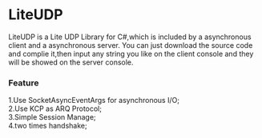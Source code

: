# LiteUDP
LiteUDP is a Lite UDP Library for C#,which is included by a asynchronous client and a asynchronous server.
You can just download the source code and complie it,then input any string you like on the client console and they will be showed on the server console.
### Feature
1.Use SocketAsyncEventArgs for asynchronous I/O;<br>
2.Use KCP as ARQ Protocol;<br>
3.Simple Session Manage;<br>
4.two times handshake;<br>
